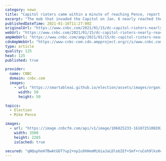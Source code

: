 ```yaml
---
category: news
title: "Capitol rioters came within a minute of reaching Pence, report says"
excerpt: "The mob that invaded the Capitol on Jan. 6 nearly reached the Senate floor only about a minute after Vice President Mike Pence left the chamber, The Washington Post reported. A Secret Service ..."
publishedDateTime: 2021-01-16T11:27:00Z
originalUrl: "https://www.cnbc.com/2021/01/15/dc-capitol-rioters-nearly-reached-vice-president-mike-pence.html"
webUrl: "https://www.cnbc.com/2021/01/15/dc-capitol-rioters-nearly-reached-vice-president-mike-pence.html"
ampWebUrl: "https://www.cnbc.com/amp/2021/01/15/dc-capitol-rioters-nearly-reached-vice-president-mike-pence.html"
cdnAmpWebUrl: "https://www-cnbc-com.cdn.ampproject.org/c/s/www.cnbc.com/amp/2021/01/15/dc-capitol-rioters-nearly-reached-vice-president-mike-pence.html"
type: article
quality: 125
heat: 125
published: true

provider:
  name: CNBC
  domain: cnbc.com
  images:
    - url: "https://smartableai.github.io/election/assets/images/organizations/cnbc.com-50x50.jpg"
      width: 50
      height: 50

topics:
  - Election
  - Mike Pence

images:
  - url: "https://image.cnbcfm.com/api/v1/image/106825233-16107251002021-01-06t190644z_2102130348_rc2j2l9qd533_rtrmadp_0_usa-election-congress.jpeg?v=1610725126"
    width: 3500
    height: 2265
    isCached: true

secured: "qNQupheH7BwAtGDT7up2+np2u9XHemMi6iaJaLDlobIEf+Smf+ruCoh9lksHcpaqLX8bjqEjcksOtdjD2RLy3HSWtJh3FYXMVXgbM4aLSnZVw1hD+Qn2Aufcd+qTq26L9v4/Akb6P3rAJ7RajH3+ssh2njmj+/86NqPcTlQuVNglp+229Os4DvdaUkW26y7eI4GBnVh0M8bVFXXFtmciW+dukmWigElL7TjL42jtwCSaNiMRLwkD7u9YoE5myeYraSAvqogGJ2xRn5hUrUTLs1PTlKUd6tKdjSeeEAwt0O1N0pNstuydweOiwAIg550G115tV/tVxOxDtxazUy8klZv2GOC4DU0SowwzrM0Enec=;Cj57u7HepcUg2yE1VcOoOg=="
---
```



